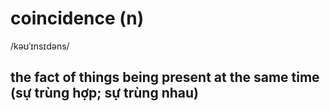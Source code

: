 # coincidence (n)

/kəʊˈɪnsɪdəns/

## the fact of things being present at the same time (sự trùng hợp; sự trùng nhau)